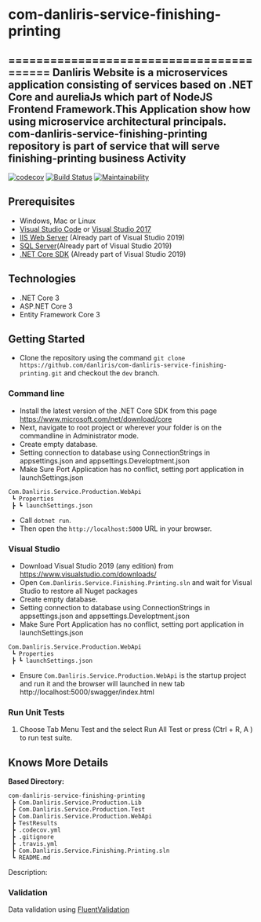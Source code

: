 # com-danliris-service-finishing-printing
=========================================
Danliris Website is a microservices application consisting of services based on .NET Core and aureliaJs which part of  NodeJS Frontend Framework.This Application show how  using microservice architectural principals.
com-danliris-service-finishing-printing repository is part of service that will serve  finishing-printing business Activity
-


[![codecov](https://codecov.io/gh/danliris/com-danliris-service-finishing-printing/branch/dev/graph/badge.svg)](https://codecov.io/gh/danliris/com-danliris-service-finishing-printing) [![Build Status](https://travis-ci.com/danliris/com-danliris-service-finishing-printing.svg?branch=dev)](https://travis-ci.com/danliris/com-danliris-service-finishing-printing) [![Maintainability](https://api.codeclimate.com/v1/badges/dd8f946180b0971daf85/maintainability)](https://codeclimate.com/github/danliris/com-danliris-service-finishing-printing/maintainability)

## Prerequisites
* Windows, Mac or Linux
* [Visual Studio Code](https://code.visualstudio.com/) or [Visual Studio 2017](https://visualstudio.microsoft.com/vs/whatsnew/)
* [IIS Web Server](https://www.iis.net/) (Already part of Visual Studio 2019)
* [SQL Server](https://www.microsoft.com/en-us/sql-server/sql-server-downloads)(Already part of Visual Studio 2019)
* [.NET Core SDK](https://www.microsoft.com/net/download/core#/current) (Already part of Visual Studio 2019)

## Technologies
* .NET Core 3
* ASP.NET Core 3
* Entity Framework Core 3


## Getting Started

- Clone the repository using the command `git clone https://github.com/danliris/com-danliris-service-finishing-printing.git` and checkout the `dev` branch.

### Command line

- Install the latest version of the .NET Core SDK from this page <https://www.microsoft.com/net/download/core>
- Next, navigate to root project or wherever your folder is on the commandline in Administrator mode.
- Create empty database.
- Setting connection to database using ConnectionStrings in appsettings.json and appsettings.Developtment.json
- Make Sure Port Application has no conflict, setting port application in launchSettings.json
```
Com.Danliris.Service.Production.WebApi 
 ┗ Properties
 ┣ ┗ launchSettings.json
```
- Call `dotnet run`.
- Then open the `http://localhost:5000` URL in your browser.

### Visual Studio

- Download Visual Studio 2019 (any edition) from https://www.visualstudio.com/downloads/
- Open `Com.Danliris.Service.Finishing.Printing.sln` and wait for Visual Studio to restore all Nuget packages
- Create empty database.
- Setting connection to database using ConnectionStrings in appsettings.json and appsettings.Developtment.json
- Make Sure Port Application has no conflict, setting port application in launchSettings.json
```
Com.Danliris.Service.Production.WebApi 
 ┗ Properties
 ┣ ┗ launchSettings.json
```
- Ensure `Com.Danliris.Service.Production.WebApi` is the startup project and run it and the browser will launched in new tab http://localhost:5000/swagger/index.html


### Run Unit Tests
1. Choose Tab Menu Test and the select Run All Test or press (Ctrl + R, A ) to run test suite.


 ## Knows More Details

**Based Directory:**

```
com-danliris-service-finishing-printing
 ┣ Com.Danliris.Service.Production.Lib
 ┣ Com.Danliris.Service.Production.Test
 ┣ Com.Danliris.Service.Production.WebApi
 ┣ TestResults
 ┣ .codecov.yml
 ┣ .gitignore
 ┣ .travis.yml
 ┣ Com.Danliris.Service.Finishing.Printing.sln
 ┗ README.md
 ```
Description:


 ### Validation
Data validation using [FluentValidation](https://github.com/JeremySkinner/FluentValidation)